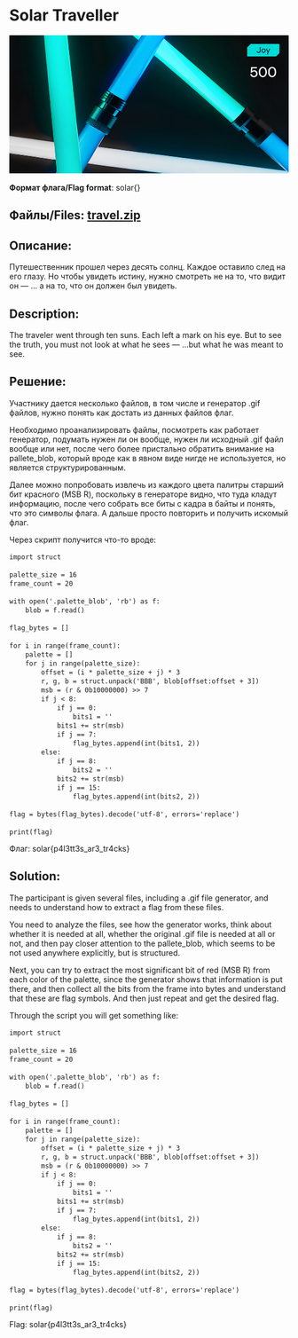 # Solar Traveller

![alt text](Joy.jpg)

**Формат флага/Flag format**: solar{}

**Файлы/Files**: [travel.zip](travel.zip)
---
**Описание**: 
---
Путешественник прошел через десять солнц.
Каждое оставило след на его глазу.
Но чтобы увидеть истину, нужно смотреть не на то, что видит он —
... а на то, что он должен был увидеть.

**Description**:
--- 
The traveler went through ten suns.
Each left a mark on his eye.
But to see the truth, you must not look at what he sees —
...but what he was meant to see.

**Решение**:
---
Участнику дается несколько файлов, в том числе и генератор .gif файлов, нужно понять как достать из данных файлов флаг.

Необходимо проанализировать файлы, посмотреть как работает генератор, подумать нужен ли он вообще, нужен ли исходный .gif файл вообще или нет, после чего более пристально обратить внимание на pallete_blob, который вроде как в явном виде нигде не используется, но является структурированным.

Далее можно попробовать извлечь из каждого цвета палитры старший бит красного (MSB R), поскольку в генераторе видно, что туда кладут информацию, после чего собрать все биты с кадра в байты и понять, что это символы флага. А дальше просто повторить и получить искомый флаг.

Через скрипт получится что-то вроде:

```
import struct
  
palette_size = 16
frame_count = 20

with open('.palette_blob', 'rb') as f:
    blob = f.read()

flag_bytes = []

for i in range(frame_count):
    palette = []
    for j in range(palette_size):
        offset = (i * palette_size + j) * 3
        r, g, b = struct.unpack('BBB', blob[offset:offset + 3])
        msb = (r & 0b10000000) >> 7
        if j < 8:
            if j == 0:
                bits1 = ''
            bits1 += str(msb)
            if j == 7:
                flag_bytes.append(int(bits1, 2))
        else:
            if j == 8:
                bits2 = ''
            bits2 += str(msb)
            if j == 15:
                flag_bytes.append(int(bits2, 2))
 
flag = bytes(flag_bytes).decode('utf-8', errors='replace')

print(flag)
```

Флаг: solar{p4l3tt3s_ar3_tr4cks}

**Solution**:
---
The participant is given several files, including a .gif file generator, and needs to understand how to extract a flag from these files.

You need to analyze the files, see how the generator works, think about whether it is needed at all, whether the original .gif file is needed at all or not, and then pay closer attention to the pallete_blob, which seems to be not used anywhere explicitly, but is structured.

Next, you can try to extract the most significant bit of red (MSB R) from each color of the palette, since the generator shows that information is put there, and then collect all the bits from the frame into bytes and understand that these are flag symbols. And then just repeat and get the desired flag.

Through the script you will get something like:

```
import struct
  
palette_size = 16
frame_count = 20

with open('.palette_blob', 'rb') as f:
    blob = f.read()

flag_bytes = []

for i in range(frame_count):
    palette = []
    for j in range(palette_size):
        offset = (i * palette_size + j) * 3
        r, g, b = struct.unpack('BBB', blob[offset:offset + 3])
        msb = (r & 0b10000000) >> 7
        if j < 8:
            if j == 0:
                bits1 = ''
            bits1 += str(msb)
            if j == 7:
                flag_bytes.append(int(bits1, 2))
        else:
            if j == 8:
                bits2 = ''
            bits2 += str(msb)
            if j == 15:
                flag_bytes.append(int(bits2, 2))
 
flag = bytes(flag_bytes).decode('utf-8', errors='replace')

print(flag)
```

Flag: solar{p4l3tt3s_ar3_tr4cks}
